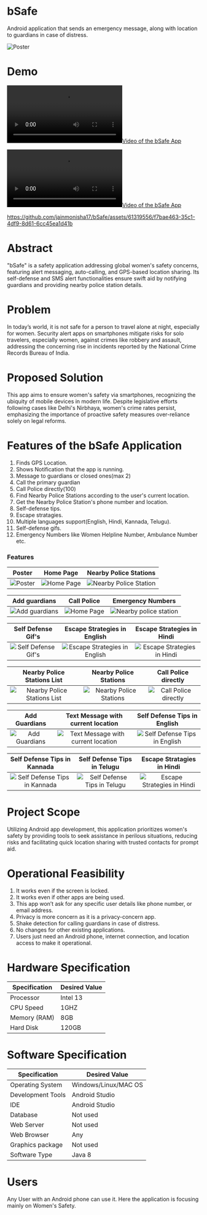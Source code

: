 # bSafe
Android application that sends an emergency message, along with location to guardians in case of distress.


![Poster](project_materials/poster.jpg)

# Demo
[![Video of the bSafe App](project_materials/video.mp4)](https://www.youtube.com/watch?v=UIgyPF_AUyg) 

[![Video of the bSafe App](project_materials/video.mp4)](https://www.youtube.com/watch?v=UIgyPF_AUyg)

https://github.com/jainmonisha17/bSafe/assets/61319556/f7bae463-35c1-4df9-8d61-6cc45ea1d41b



# Abstract

"bSafe" is a safety application addressing global women's safety concerns, featuring alert messaging, auto-calling, and GPS-based location sharing. Its self-defense and SMS alert functionalities ensure swift aid by notifying guardians and providing nearby police station details.

# Problem 
In today’s world, it is not safe for a person to travel alone at night, especially for
women. Security alert apps on smartphones mitigate risks for solo travelers, especially women, against crimes like robbery and assault, addressing the concerning rise in incidents reported by the National Crime Records Bureau of India.

# Proposed Solution 

This app aims to ensure women's safety via smartphones, recognizing the ubiquity of mobile devices in modern life. Despite legislative efforts following cases like Delhi's Nirbhaya, women's crime rates persist, emphasizing the importance of proactive safety measures over-reliance solely on legal reforms.

# Features of the bSafe Application

1. Finds GPS Location.
2. Shows Notification that the app is running.
3. Message to guardians or closed ones(max 2)
4. Call the primary guardian
5. Call Police directly(100)
6. Find Nearby Police Stations according to the user's current location.
7. Get the Nearby Police Station's phone number and location.
8. Self-defense tips.
9. Escape stratagies.
10. Multiple languages support(English, Hindi, Kannada, Telugu).
11. Self-defense gifs.
12. Emergency Numbers like Women Helpline Number, Ambulance Number etc.


### Features

|               Poster                | Home Page | Nearby Police Stations  |
|:------------------------------------:|:--:| :---: |
|  ![Poster](project_materials/poster.jpg)  |  ![Home Page](project_materials/home_english.jpeg)| ![Nearby Police Station](project_materials/nearby_police_stations.jpeg)|  


|               Add guardians               | Call Police | Emergency Numbers |
|:------------------------------------:|:--:| :---: |
|  ![Add guardians](project_materials/add_guardian_number.jpeg)  |  ![Home Page](project_materials/call_police.jpeg)| ![Nearby police station](project_materials/emergency_numbers_english.jpeg)|  


|               Self Defense Gif's       | Escape Strategies in English | Escape Strategies in Hindi |
|:------------------------------------:|:--:| :---: |
|  ![Self Defense Gif's](project_materials/self_defense_english.jpeg)  |  ![Escape Strategies in English](project_materials/escape_english.jpeg)| ![Escape Strategies in Hindi](project_materials/escape_hindi.jpeg)| 

|               Nearby Police Stations List| Nearby Police Stations  | Call Police directly|
|:------------------------------------:|:--:| :---: |
|  ![Nearby Police Stations List](project_materials/nearby_police_stations_list.jpeg)  |  ![Nearby Police Stations](project_materials/nearby_police_stations.jpeg)| ![Call Police directly](project_materials/call_police.jpeg)| 

|               Add Guardians| Text Message with current location | Self Defense Tips in English |
|:------------------------------------:|:--:| :---: |
|  ![Add Guardians](project_materials/add_guardian_number.jpeg)  |  ![Text Message with current location](project_materials/text_message.jpeg)| ![Self Defense Tips in English](project_materials/tips_english.jpeg)| 

|               Self Defense Tips in Kannada| Self Defense Tips in Telugu | Escape Stratagies in Hindi |
|:------------------------------------:|:--:| :---: |
|  ![Self Defense Tips in Kannada](project_materials/tips_kannada.jpeg)  |  ![Self Defense Tips in Telugu](project_materials/tips_telugu.jpeg)| ![Escape Strategies in Hindi](project_materials/escape_hindi.jpeg)|


# Project Scope

Utilizing Android app development, this application prioritizes women's safety by providing tools to seek assistance in perilous situations, reducing risks and facilitating quick location sharing with trusted contacts for prompt aid.

# Operational Feasibility

1. It works even if the screen is locked.
2. It works even if other apps are being used.
3. This app won’t ask for any specific user details like phone number, or email address.
4. Privacy is more concern as it is a privacy-concern app.
5. Shake detection for calling guardians in case of distress.
6. No changes for other existing applications.
7. Users just need an Android phone, internet connection, and location access to make it operational.


# Hardware Specification

| Specification      | Desired Value |
| ----------- | ----------- |
| Processor      | Intel 13  |
| CPU Speed   | 1GHZ     |
| Memory (RAM)  | 8GB     |
| Hard Disk  | 120GB   |

# Software Specification

| Specification      | Desired Value |
| ----------- | ----------- |
| Operating System     | Windows/Linux/MAC OS  |
| Development Tools  | Android Studio     |
| IDE  | Android Studio     |
| Database   | Not used  |
| Web Server   |  Not used  |
| Web Browser  | Any  |
| Graphics package  | Not used   |
| Software Type  | Java 8 |

# Users
Any User with an Android phone can use it. Here the application is focusing mainly on Women's Safety.

